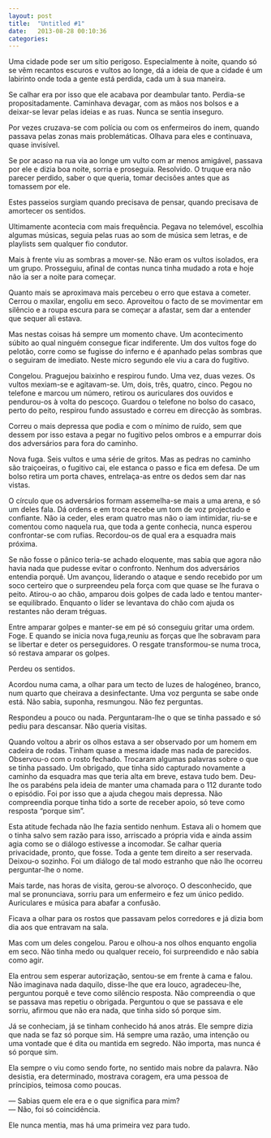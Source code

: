 ```yaml
---
layout: post
title:  "Untitled #1"
date:   2013-08-28 00:10:36
categories: 
---
```


Uma cidade pode ser um sítio perigoso. Especialmente à noite, quando só se vêm recantos escuros e vultos ao longe, dá a ideia de que a cidade é um labirinto onde toda a gente está perdida, cada um à sua maneira.

Se calhar era por isso que ele acabava por deambular tanto. Perdia-se propositadamente. Caminhava devagar, com as mãos nos bolsos e a deixar-se levar pelas ideias e as ruas. Nunca se sentia inseguro.

Por vezes cruzava-se com polícia ou com os enfermeiros do inem, quando passava pelas zonas mais problemáticas. Olhava para eles e continuava, quase invisível.

Se por acaso na rua via ao longe um vulto com ar menos amigável, passava por ele e dizia boa noite, sorria e proseguia. Resolvido. O truque era não parecer perdido, saber o que queria, tomar decisões antes que as tomassem por ele.

Estes passeios surgiam quando precisava de pensar, quando precisava de amortecer os sentidos.

Ultimamente acontecia com mais frequência. Pegava no telemóvel, escolhia algumas músicas, seguia pelas ruas ao som de música sem letras, e de playlists sem qualquer fio condutor.

Mais à frente viu as sombras a mover-se. Não eram os vultos isolados, era um grupo. Prosseguiu, afinal de contas nunca tinha mudado a rota e hoje não ia ser a noite para começar.

Quanto mais se aproximava mais percebeu o erro que estava a cometer. Cerrou o maxilar, engoliu em seco. Aproveitou o facto de se movimentar em silêncio e a roupa escura para se começar a afastar, sem dar a entender que sequer ali estava.

Mas nestas coisas há sempre um momento chave. Um acontecimento súbito ao qual ninguém consegue ficar indiferente. Um dos vultos foge do pelotão, corre como se fugisse do inferno e é apanhado pelas sombras que o seguiram de imediato. Neste micro segundo ele viu a cara do fugitivo.

Congelou. Praguejou baixinho e respirou fundo. Uma vez, duas vezes. Os vultos mexiam-se e agitavam-se. Um, dois, três, quatro, cinco. Pegou no telefone e marcou um número, retirou os auriculares dos ouvidos e pendurou-os à volta do pescoço. Guardou o telefone no bolso do casaco, perto do peito, respirou fundo assustado e correu em direcção às sombras.

Correu o mais depressa que podia e com o mínimo de ruído, sem que dessem por isso estava a pegar no fugitivo pelos ombros e a empurrar dois dos adversários para fora do caminho.

Nova fuga. Seis vultos e uma série de gritos. Mas as pedras no caminho são traiçoeiras, o fugitivo cai, ele estanca o passo e fica em defesa. De um bolso retira um porta chaves, entrelaça-as entre os dedos sem dar nas vistas.

O círculo que os adversários formam assemelha-se mais a uma arena, e só um deles fala. Dá ordens e em troca recebe um tom de voz projectado e confiante. Não ia ceder, eles eram quatro mas não o iam intimidar, riu-se e comentou como naquela rua, que toda a gente conhecia, nunca esperou confrontar-se com rufias. Recordou-os de qual era a esquadra mais próxima.

Se não fosse o pânico teria-se achado eloquente, mas sabia que agora não havia nada que pudesse evitar o confronto. Nenhum dos adversários entendia porquê. Um avançou, liderando o ataque e sendo recebido por um soco certeiro que o surpreendeu pela força com que quase se lhe furava o peito. Atirou-o ao chão, amparou dois golpes de cada lado e tentou manter-se equilibrado. Enquanto o líder se levantava do chão com ajuda os restantes não deram tréguas.

Entre amparar golpes e manter-se em pé só conseguiu gritar uma ordem. Foge. E quando se inicia nova fuga,reuniu as forças que lhe sobravam para se libertar e deter os perseguidores. O resgate transformou-se numa troca, só restava amparar os golpes.

Perdeu os sentidos.

Acordou numa cama, a olhar para um tecto de luzes de halogéneo, branco, num quarto que cheirava a desinfectante. Uma voz pergunta se sabe onde está. Não sabia, suponha, resmungou. Não fez perguntas.

Respondeu a pouco ou nada. Perguntaram-lhe o que se tinha passado e só pediu para descansar. Não queria visitas.

Quando voltou a abrir os olhos estava a ser observado por um homem em cadeira de rodas. Tinham quase a mesma idade mas nada de parecidos. Observou-o com o rosto fechado. Trocaram algumas palavras sobre o que se tinha passado. Um obrigado, que tinha sido capturado novamente a caminho da esquadra mas que teria alta em breve, estava tudo bem. Deu-lhe os parabéns pela ideia de manter uma chamada para o 112 durante todo o episódio. Foi por isso que a ajuda chegou mais depressa. Não compreendia porque tinha tido a sorte de receber apoio, só teve como resposta “porque sim”.

Esta atitude fechada não lhe fazia sentido nenhum. Estava ali o homem que o tinha salvo sem razão para isso, arriscado a própria vida e ainda assim agia como se o diálogo estivesse a incomodar. Se calhar queria privacidade, pronto, que fosse. Toda a gente tem direito a ser reservada. Deixou-o sozinho. Foi um diálogo de tal modo estranho que não lhe ocorreu perguntar-lhe o nome.

Mais tarde, nas horas de visita, gerou-se alvoroço. O desconhecido, que mal se pronunciava, sorriu para um enfermeiro e fez um único pedido. Auriculares e música para abafar a confusão.

Ficava a olhar para os rostos que passavam pelos corredores e já dizia bom dia aos que entravam na sala.

Mas com um deles congelou. Parou e olhou-a nos olhos enquanto engolia em seco. Não tinha medo ou qualquer receio, foi surpreendido e não sabia como agir.

Ela entrou sem esperar autorização, sentou-se em frente à cama e falou. Não imaginava nada daquilo, disse-lhe que era louco, agradeceu-lhe, perguntou porquê e teve como silêncio resposta. Não compreendia o que se passava mas repetiu o obrigada. Perguntou o que se passava e ele sorriu, afirmou que não era nada, que tinha sido só porque sim.

Já se conheciam, já se tinham conhecido há anos atrás. Ele sempre dizia que nada se faz só porque sim. Há sempre uma razão, uma intenção ou uma vontade que é dita ou mantida em segredo. Não importa, mas nunca é só porque sim.

Ela sempre o viu como sendo forte, no sentido mais nobre da palavra. Não desistia, era determinado, mostrava coragem, era uma pessoa de príncipios, teimosa como poucas.

— Sabias quem ele era e o que significa para mim?    
— Não, foi só coincidência.

Ele nunca mentia, mas há uma primeira vez para tudo.